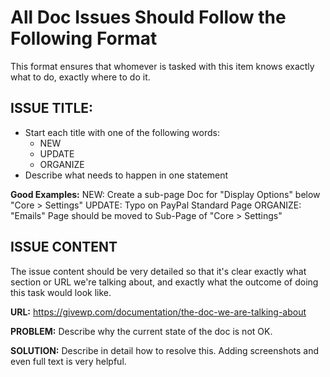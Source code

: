 # All Doc Issues Should Follow the Following Format
This format ensures that whomever is tasked with this item knows exactly what to do, exactly where to do it.

## **ISSUE TITLE:**
* Start each title with one of the following words:
  * NEW
  * UPDATE
  * ORGANIZE
* Describe what needs to happen in one statement

**Good Examples:** 
NEW: Create a sub-page Doc for "Display Options" below "Core > Settings" 
UPDATE: Typo on PayPal Standard Page
ORGANIZE: "Emails" Page should be moved to Sub-Page of "Core > Settings"

## **ISSUE CONTENT** 
The issue content should be very detailed so that it's clear exactly what section or URL we're talking about, and exactly what the outcome of doing this task would look like.

**URL:** https://givewp.com/documentation/the-doc-we-are-talking-about

**PROBLEM:** Describe why the current state of the doc is not OK.

**SOLUTION:** Describe in detail how to resolve this. Adding screenshots and even full text is very helpful.